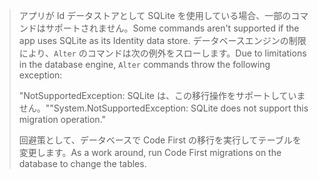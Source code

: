 > <span data-ttu-id="852f6-101">アプリが Id データストアとして SQLite を使用している場合、一部のコマンドはサポートされません。</span><span class="sxs-lookup"><span data-stu-id="852f6-101">Some commands aren't supported if the app uses SQLite as its Identity data store.</span></span> <span data-ttu-id="852f6-102">データベースエンジンの制限により、`Alter` のコマンドは次の例外をスローします。</span><span class="sxs-lookup"><span data-stu-id="852f6-102">Due to limitations in the database engine, `Alter` commands throw the following exception:</span></span>
>
> <span data-ttu-id="852f6-103">"NotSupportedException: SQLite は、この移行操作をサポートしていません。"</span><span class="sxs-lookup"><span data-stu-id="852f6-103">"System.NotSupportedException: SQLite does not support this migration operation."</span></span> 
>
> <span data-ttu-id="852f6-104">回避策として、データベースで Code First の移行を実行してテーブルを変更します。</span><span class="sxs-lookup"><span data-stu-id="852f6-104">As a work around, run Code First migrations on the database to change the tables.</span></span>
